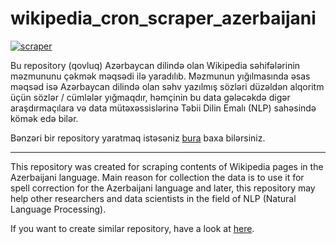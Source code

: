 # wikipedia_cron_scraper_azerbaijani

[![scraper](https://github.com/huseyn-guliyev/wikipedia_cron_scraper_azerbaijani/actions/workflows/workflow.yml/badge.svg)](https://github.com/huseyn-guliyev/wikipedia_cron_scraper_azerbaijani/actions/workflows/workflow.yml)

Bu repository (qovluq) Azərbaycan dilində olan Wikipedia səhifələrinin məzmununu çəkmək məqsədi ilə yaradılıb. Məzmunun yığılmasında əsas məqsəd isə Azərbaycan dilində olan səhv yazılmış sözləri düzəldən alqoritm üçün sözlər / cümlələr yığmaqdır, həmçinin bu data gələcəkdə digər araşdırmaçılara və data mütəxəssislərinə Təbii Dilin Emalı (NLP) sahəsində kömək edə bilər.

Bənzəri bir repository yaratmaq istəsəniz [bura] baxa bilərsiniz.

____________________________

This repository was created for scraping contents of Wikipedia pages in the Azerbaijani language. Main reason for collection the data is to use it for spell correction for the Azerbaijani language and later, this repository may help other researchers and data scientists in the field of NLP (Natural Language Processing).

If you want to create similar repository, have a look at [here].

[bura]: https://canovasjm.netlify.app/2020/11/29/github-actions-run-a-python-script-on-schedule-and-commit-changes/
[here]: https://canovasjm.netlify.app/2020/11/29/github-actions-run-a-python-script-on-schedule-and-commit-changes/
